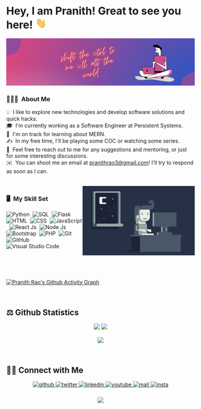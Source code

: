 # Hey, I am Pranith! Great to see you here! <img src="/src/wave.gif" width="30px" height="30px">

<img src="/src/Cover2.png">

### 👨🏻‍💻 &nbsp;About Me

💡 &nbsp;I like to explore new technologies and develop software solutions and quick hacks.\
🎓 &nbsp;I'm currently working as a Software Engineer at Persistent Systems.\
🌱 &nbsp;I'm on track for learning about MERN.\
✍️ &nbsp;In my free time, I'll be playing some COC or watching some series.\
💬 &nbsp;Feel free to reach out to me for any suggestions and mentoring, or just for some interesting discussions.\
✉️ &nbsp;You can shoot me an email at pranithrao3@gmail.com! I'll try to respond as soon as I can.

<br/>

<img alt="Night Coding" src="/src/Night-Coding.gif" align="right"/>

### 🖥️ &nbsp;My Skill Set 

![Python](https://img.shields.io/badge/-Python-05122A?style=for-the-badge&logo=python)&nbsp;
![SQL](https://img.shields.io/badge/-SQL-05122A?style=for-the-badge&logo=MySQL)&nbsp;
![Flask](https://img.shields.io/badge/-Flask-05122A?style=for-the-badge&logo=flask)&nbsp;
![HTML](https://img.shields.io/badge/-HTML-05122A?style=for-the-badge&logo=HTML5)&nbsp;
![CSS](https://img.shields.io/badge/-CSS-05122A?style=for-the-badge&logo=CSS3&logoColor=1572B6)&nbsp;
![JavaScript](https://img.shields.io/badge/-JavaScript-05122A?style=for-the-badge&logo=javascript)&nbsp;
![React Js](https://img.shields.io/badge/-React%20Js-05122A?style=for-the-badge&logo=react)&nbsp;
![Node Js](https://img.shields.io/badge/-Node%20Js-05122A?style=for-the-badge&logo=nodedotjs)&nbsp;
![Bootstrap](https://img.shields.io/badge/-Bootstrap-05122A?style=for-the-badge&logo=bootstrap&logoColor=563D7C)&nbsp;
![PHP](https://img.shields.io/badge/php-05122A?style=for-the-badge&logo=php)&nbsp;
![Git](https://img.shields.io/badge/-Git-05122A?style=for-the-badge&logo=git)&nbsp;
![GitHub](https://img.shields.io/badge/-GitHub-05122A?style=for-the-badge&logo=github)&nbsp;
![Visual Studio Code](https://img.shields.io/badge/-Visual%20Studio%20Code-05122A?style=for-the-badge&logo=visual-studio-code&logoColor=007ACC)&nbsp;

<br/><br/><br/>

[![Pranith Rao's Github Activity Graph](https://github-readme-activity-graph.vercel.app/graph?username=pranith-rao&theme=rogue)](https://github.com/ashutosh00710/github-readme-activity-graph)

<br/>

## ⚖️ Github Statistics 

<p align="center">
  <img width="48%" src="https://github-readme-stats.vercel.app/api?username=pranith-rao&show_icons=true&hide_border=true&theme=radical" />
  <img width="48%" src="https://github-readme-streak-stats.herokuapp.com/?user=pranith-rao&hide_border=true&theme=radical" />
</p>
<p align="center">
<img src="https://github-readme-stats.vercel.app/api/top-langs/?username=pranith-rao&hide_border=true&theme=radical" align="center"/>
</p>

<br/>

## 🤝🏻 Connect with Me 
<div align="center">
<a href="https://github.com/pranith-rao" target="_blank" rel="noopener">
<img src=https://img.shields.io/badge/github-%2324292e.svg?&style=for-the-badge&logo=github&logoColor=white alt=github style="margin-bottom: 5px;" />
</a>
<a href="https://twitter.com/rao_pranith" target="_blank" rel="noopener">
<img src=https://img.shields.io/badge/twitter-%2300acee.svg?&style=for-the-badge&logo=twitter&logoColor=white alt=twitter style="margin-bottom: 5px;" />
</a>
<a href="https://www.linkedin.com/in/pranith-rao-036a821a5/" target="_blank" rel="noopener">
<img src=https://img.shields.io/badge/linkedin-%231E77B5.svg?&style=for-the-badge&logo=linkedin&logoColor=white alt=linkedin style="margin-bottom: 5px;" />
</a>
<a href="https://www.youtube.com/channel/UCAMfqItwsVqhrv-Gv5a_kmA/videos" target="_blank" rel="noopener">
<img src=https://img.shields.io/badge/youtube-%23EE4831.svg?&style=for-the-badge&logo=youtube&logoColor=white alt=youtube style="margin-bottom: 5px;" />
</a>
<a href="mailto:pranithrao3@gmail.com" target="_blank" rel="noopener">
<img src=https://img.shields.io/badge/Gmail-D14836?style=for-the-badge&logo=gmail&logoColor=white alt=mail style="margin-bottom: 5px;" />
</a> 
<a href="https://instagram.com/pranith._.rao" target="_blank" rel="noopener">
<img src=https://img.shields.io/badge/Instagram-E4405F?style=for-the-badge&logo=Instagram&logoColor=white alt=insta style="margin-bottom: 5px;"/>
</a>
</div>  

<br/>
<div align="center">
<img src="https://komarev.com/ghpvc/?username=pranith-rao&label=PROFILE+VIEWS&color=green&style=flat-square" align="center" />
</div>
